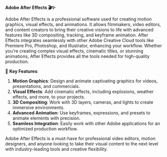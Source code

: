 **Adobe After Effects 🎬✨**

Adobe After Effects is a professional software used for creating motion graphics, visual effects, and animations. It allows filmmakers, video editors, and content creators to bring their creative visions to life with advanced features like 3D compositing, tracking, and keyframe animation. After Effects integrates seamlessly with other Adobe Creative Cloud tools like Premiere Pro, Photoshop, and Illustrator, enhancing your workflow. Whether you're creating complex visual effects, cinematic titles, or stunning animations, After Effects provides all the tools needed for high-quality production.

🚀 **Key Features**:  
1. **Motion Graphics**: Design and animate captivating graphics for videos, presentations, and commercials.  
2. **Visual Effects**: Add cinematic effects, including explosions, weather effects, and more, to your projects.  
3. **3D Compositing**: Work with 3D layers, cameras, and lights to create immersive environments.  
4. **Advanced Animation**: Use keyframes, expressions, and presets to animate elements with precision.  
5. **Seamless Integration**: Easily work with other Adobe applications for an optimized production workflow.  

Adobe After Effects is a must-have for professional video editors, motion designers, and anyone looking to take their visual content to the next level with industry-leading tools and creative flexibility.

